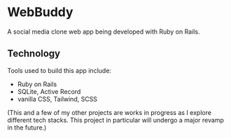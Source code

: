 # WebBuddy

A social media clone web app being developed with Ruby on Rails.

## Technology
Tools used to build this app include:
- Ruby on Rails
- SQLite, <!-- Redis, --> Active Record
- vanilla CSS, Tailwind, SCSS

(This and a few of my other projects are works in progress as I explore different tech stacks. This project in particular will undergo a major revamp in the future.)